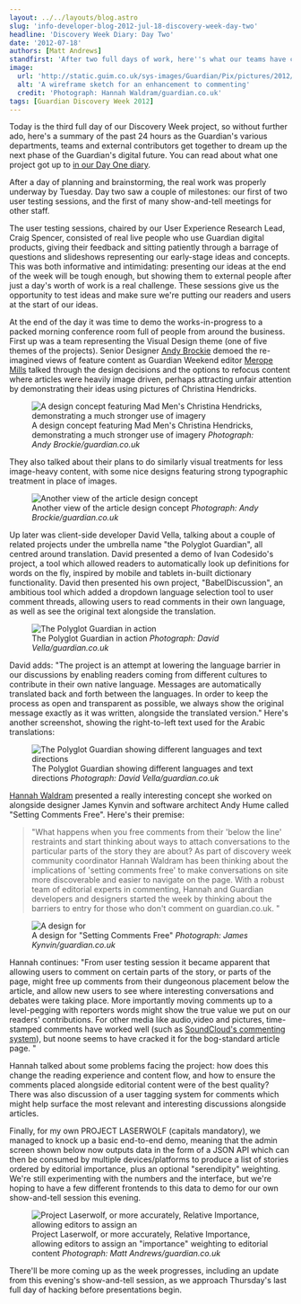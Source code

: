 ```yaml
---
layout: ../../layouts/blog.astro
slug: 'info-developer-blog-2012-jul-18-discovery-week-day-two'
headline: 'Discovery Week Diary: Day Two'
date: '2012-07-18'
authors: [Matt Andrews]
standfirst: 'After two full days of work, here''s what our teams have created so far during Discovery Week, an experimental and learning process to look at the next phase of the Guardian''s digital future.'
image:
  url: 'http://static.guim.co.uk/sys-images/Guardian/Pix/pictures/2012/7/18/1342610331936/live.jpg'
  alt: 'A wireframe sketch for an enhancement to commenting'
  credit: 'Photograph: Hannah Waldram/guardian.co.uk'
tags: [Guardian Discovery Week 2012]
---
```


Today is the third full day of our Discovery Week project, so without further ado, here's a summary of the past 24 hours as the Guardian's various departments, teams and external contributors get together to dream up the next phase of the Guardian's digital future. You can read about what one project got up to [in our Day One diary](http://www.guardian.co.uk/info/developer-blog/2012/jul/16/blogpost).

After a day of planning and brainstorming, the real work was properly underway by Tuesday. Day two saw a couple of milestones: our first of two user testing sessions, and the first of many show-and-tell meetings for other staff.

The user testing sessions, chaired by our User Experience Research Lead, Craig Spencer, consisted of real live people who use Guardian digital products, giving their feedback and sitting patiently through a barrage of questions and slideshows representing our early-stage ideas and concepts. This was both informative and intimidating: presenting our ideas at the end of the week will be tough enough, but showing them to external people after just a day's worth of work is a real challenge. These sessions give us the opportunity to test ideas and make sure we're putting our readers and users at the start of our ideas.

At the end of the day it was time to demo the works-in-progress to a packed morning conference room full of people from around the business. First up was a team representing the Visual Design theme (one of five themes of the projects). Senior Designer [Andy Brockie](http://www.guardian.co.uk/profile/andy-brockie) demoed the re-imagined views of feature content as Guardian Weekend editor [Merope Mills](http://www.guardian.co.uk/profile/meropemills) talked through the design decisions and the options to refocus content where articles were heavily image driven, perhaps attracting unfair attention by demonstrating their ideas using pictures of Christina Hendricks.


   <figure>
   <img alt="A design concept featuring Mad Men's Christina Hendricks, demonstrating a much stronger use of imagery" src="https://i.guim.co.uk/img/static/sys-images/Guardian/Pix/pictures/2012/7/18/1342611083096/hendricks-feature-2.jpg?width=620&quality=45&auto=format&fit=max&dpr=2&s=3ca2494bc791ad7dac9eea19c7c5becf" loading="lazy" />
   <figcaption>
     A design concept featuring Mad Men's Christina Hendricks, demonstrating a much stronger use of imagery
    <i>Photograph: Andy Brockie/guardian.co.uk</i>
    </figcaption>
    </figure>

They also talked about their plans to do similarly visual treatments for less image-heavy content, with some nice designs featuring strong typographic treatment in place of images.


   <figure>
   <img alt="Another view of the article design concept" src="https://i.guim.co.uk/img/static/sys-images/Guardian/Pix/pictures/2012/7/18/1342612599830/hendricks-feature-1.jpg?width=620&quality=45&auto=format&fit=max&dpr=2&s=5e0e57c62760e7f6882ec1753e035afb" loading="lazy" />
   <figcaption>
     Another view of the article design concept
    <i>Photograph: Andy Brockie/guardian.co.uk</i>
    </figcaption>
    </figure>

Up later was client-side developer David Vella, talking about a couple of related projects under the umbrella name "the Polyglot Guardian", all centred around translation. David presented a demo of Ivan Codesido's project, a tool which allowed readers to automatically look up definitions for words on the fly, inspired by mobile and tablets in-built dictionary functionality. David then presented his own project, "BabelDiscussion", an ambitious tool which added a dropdown language selection tool to user comment threads, allowing users to read comments in their own language, as well as see the original text alongside the translation.


   <figure>
   <img alt="The Polyglot Guardian in action" src="https://i.guim.co.uk/img/static/sys-images/Guardian/Pix/pictures/2012/7/18/1342611739353/polyglot.png?width=620&quality=45&auto=format&fit=max&dpr=2&s=ac564fa89d16d78f38d19833d20b4cc9" loading="lazy" />
   <figcaption>
     The Polyglot Guardian in action
    <i>Photograph: David Vella/guardian.co.uk</i>
    </figcaption>
    </figure>

David adds: "The project is an attempt at lowering the language barrier in our discussions by enabling readers coming from different cultures to contribute in their own native language. Messages are automatically translated back and forth between the languages. In order to keep the process as open and transparent as possible, we always show the original message exactly as it was written, alongside the translated version." Here's another screenshot, showing the right-to-left text used for the Arabic translations:


   <figure>
   <img alt="The Polyglot Guardian showing different languages and text directions" src="https://i.guim.co.uk/img/static/sys-images/Guardian/Pix/pictures/2012/7/18/1342611842607/spanish-arabic.png?width=620&quality=45&auto=format&fit=max&dpr=2&s=468ca617b90ad40b068a6d14dd7dd974" loading="lazy" />
   <figcaption>
     The Polyglot Guardian showing different languages and text directions
    <i>Photograph: David Vella/guardian.co.uk</i>
    </figcaption>
    </figure>

[Hannah Waldram](http://www.guardian.co.uk/profile/hannah-waldram) presented a really interesting concept she worked on alongside designer James Kynvin and software architect Andy Hume called "Setting Comments Free". Here's their premise:

> "What happens when you free comments from their 'below the line' restraints and start thinking about ways to attach conversations to the particular parts of the story they are about? As part of discovery week community coordinator Hannah Waldram has been thinking about the implications of 'setting comments free' to make conversations on site more discoverable and easier to navigate on the page. With a robust team of editorial experts in commenting, Hannah and Guardian developers and designers started the week by thinking about the barriers to entry for those who don't comment on guardian.co.uk. "


   <figure>
   <img alt="A design for "Setting Comments Free"" src="https://i.guim.co.uk/img/static/sys-images/Guardian/Pix/pictures/2012/7/18/1342612041319/comment-mock-up3.jpg?width=620&quality=45&auto=format&fit=max&dpr=2&s=0752ca87d0c5f2cd95e14a4aff00bbe0" loading="lazy" />
   <figcaption>
     A design for "Setting Comments Free"
    <i>Photograph: James Kynvin/guardian.co.uk</i>
    </figcaption>
    </figure>

Hannah continues: "From user testing session it became apparent that allowing users to comment on certain parts of the story, or parts of the page, might free up comments from their dungeonous placement below the article, and allow new users to see where interesting conversations and debates were taking place. More importantly moving comments up to a level-pegging with reporters words might show the true value we put on our readers' contributions. For other media like audio,video and pictures, time-stamped comments have worked well (such as [SoundCloud's commenting system](http://help.soundcloud.com/customer/portal/articles/247737-what-is-a-timed-comment-and-how-is-it-different-from-a-regular-comment-)), but noone seems to have cracked it for the bog-standard article page. "

Hannah talked about some problems facing the project: how does this change the reading experience and content flow, and how to ensure the comments placed alongside editorial content were of the best quality? There was also discussion of a user tagging system for comments which might help surface the most relevant and interesting discussions alongside articles.

Finally, for my own PROJECT LASERWOLF (capitals mandatory), we managed to knock up a basic end-to-end demo, meaning that the admin screen shown below now outputs data in the form of a JSON API which can then be consumed by multiple devices/platforms to produce a list of stories ordered by editorial importance, plus an optional "serendipity" weighting. We're still experimenting with the numbers and the interface, but we're hoping to have a few different frontends to this data to demo for our own show-and-tell session this evening.


   <figure>
   <img alt="Project Laserwolf, or more accurately, Relative Importance, allowing editors to assign an "importance" weighting to editorial content" src="https://i.guim.co.uk/img/static/sys-images/Guardian/Pix/pictures/2012/7/18/1342612330069/laserwolf.jpg?width=620&quality=45&auto=format&fit=max&dpr=2&s=eeb17c5186b95ecbab485d346411e397" loading="lazy" />
   <figcaption>
     Project Laserwolf, or more accurately, Relative Importance, allowing editors to assign an "importance" weighting to editorial content
    <i>Photograph: Matt Andrews/guardian.co.uk</i>
    </figcaption>
    </figure>

There'll be more coming up as the week progresses, including an update from this evening's show-and-tell session, as we approach Thursday's last full day of hacking before presentations begin.
